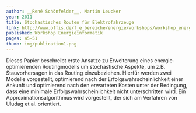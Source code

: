 ```yaml
---
author: __René Schönfelder__, Martin Leucker
year: 2011
title: Stochastisches Routen für Elektrofahrzeuge
link: http://www.offis.de/f_e_bereiche/energie/workshops/workshop_energieinformatik/energieinformatik_2011.html
published: Workshop Energieinformatik
pages: 45-51
thumb: img/publication1.png
---
```


Dieses Papier beschreibt erste Ansatze zu Erweiterung eines energie-optimierenden Routingmodells um stochastische Aspekte, um z.B. Stauvorhersagen in das Routing einzubeziehen. Hierfür werden zwei Modelle vorgestellt, optimierend nach der Erfolgswahrscheinlichkeit einer Ankunft und optimierend nach den erwarteten Kosten unter der Bedingung, dass eine minimale Erfolgswahrscheinlichkeit nicht unterschritten wird. Ein Approximationsalgorithmus wird vorgestellt, der sich am Verfahren von Uludag et al. orientiert.
